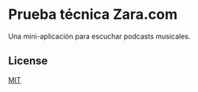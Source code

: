 # Prueba técnica Zara.com

Una mini-aplicación para escuchar podcasts
musicales.

## License

[MIT](https://choosealicense.com/licenses/mit/)
